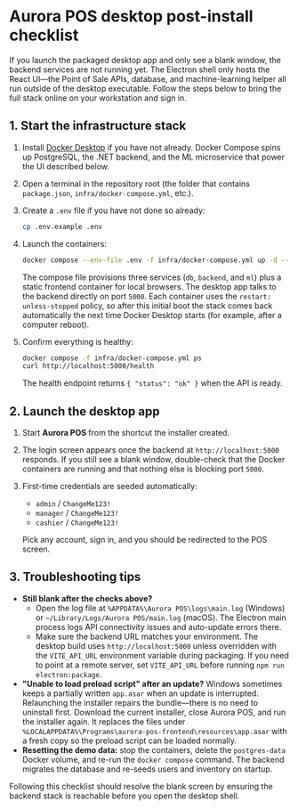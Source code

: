# Aurora POS desktop post-install checklist

If you launch the packaged desktop app and only see a blank window, the backend
services are not running yet. The Electron shell only hosts the React UI—the
Point of Sale APIs, database, and machine-learning helper all run outside of the
desktop executable. Follow the steps below to bring the full stack online on
your workstation and sign in.

## 1. Start the infrastructure stack

1. Install [Docker Desktop](https://www.docker.com/products/docker-desktop/) if
you have not already. Docker Compose spins up PostgreSQL, the .NET backend, and
the ML microservice that power the UI described below.
2. Open a terminal in the repository root (the folder that contains
   `package.json`, `infra/docker-compose.yml`, etc.).
3. Create a `.env` file if you have not done so already:

   ```sh
   cp .env.example .env
   ```

4. Launch the containers:

   ```sh
   docker compose --env-file .env -f infra/docker-compose.yml up -d --build
   ```

   The compose file provisions three services (`db`, `backend`, and `ml`) plus a
   static frontend container for local browsers. The desktop app talks to the
   backend directly on port `5000`. Each container uses the
   `restart: unless-stopped` policy, so after this initial boot the stack comes
   back automatically the next time Docker Desktop starts (for example, after a
   computer reboot).
5. Confirm everything is healthy:

   ```sh
   docker compose -f infra/docker-compose.yml ps
   curl http://localhost:5000/health
   ```

   The health endpoint returns `{ "status": "ok" }` when the API is ready.

## 2. Launch the desktop app

1. Start **Aurora POS** from the shortcut the installer created.
2. The login screen appears once the backend at
   `http://localhost:5000` responds. If you still see a blank window,
   double-check that the Docker containers are running and that nothing else is
   blocking port `5000`.
3. First-time credentials are seeded automatically:
   - `admin` / `ChangeMe123!`
   - `manager` / `ChangeMe123!`
   - `cashier` / `ChangeMe123!`

   Pick any account, sign in, and you should be redirected to the POS screen.

## 3. Troubleshooting tips

- **Still blank after the checks above?**
  - Open the log file at
    `%APPDATA%\Aurora POS\logs\main.log` (Windows) or
    `~/Library/Logs/Aurora POS/main.log` (macOS). The Electron main process logs
    API connectivity issues and auto-update errors there.
  - Make sure the backend URL matches your environment. The desktop build uses
    `http://localhost:5000` unless overridden with the `VITE_API_URL`
    environment variable during packaging. If you need to point at a remote
    server, set `VITE_API_URL` before running `npm run electron:package`.
- **"Unable to load preload script" after an update?** Windows sometimes keeps
  a partially written `app.asar` when an update is interrupted. Relaunching the
  installer repairs the bundle—there is no need to uninstall first. Download
  the current installer, close Aurora POS, and run the installer again. It
  replaces the files under
  `%LOCALAPPDATA%\Programs\aurora-pos-frontend\resources\app.asar` with a
  fresh copy so the preload script can be loaded normally.
- **Resetting the demo data:** stop the containers, delete the `postgres-data`
  Docker volume, and re-run the `docker compose` command. The backend migrates
  the database and re-seeds users and inventory on startup.

Following this checklist should resolve the blank screen by ensuring the backend
stack is reachable before you open the desktop shell.
